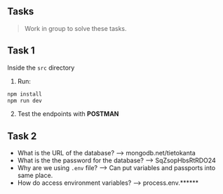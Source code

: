 ## Tasks

> Work in group to solve these tasks.

## Task 1

Inside the `src` directory

1. Run:

```sh
npm install
npm run dev
```

2. Test the endpoints with **POSTMAN**

## Task 2

- What is the URL of the database?            --> mongodb.net/tietokanta
- What is the the password for the database?  --> SqZsopHbsRtRDO24
- Why are we using `.env` file?               --> Can put variables and passports into same place.
- How do access environment variables?        --> process.env.******
